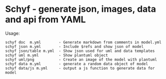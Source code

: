 # Schyf - generate json, images, data and api from YAML


Usage:

    schyf doc  m.yml        - Generate markdown from comments in model.yml
    schyf json m.yml        - Include $refs and show json of model
    schyf json/table m.yml  - Show json used for uml and data templates
    schyf uml m.yml         - Show plantuml object
    schyf uml/png           - Create an image of the model with plantuml
    schyf data m.yml        - generate a random data object of model
    schyf data/js m.yml     - output a js function to generate data for model

